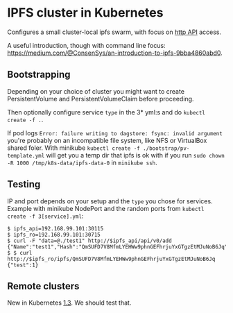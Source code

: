 
# IPFS cluster in Kubernetes

Configures a small cluster-local ipfs swarm, with focus on [http API](https://github.com/ipfs/http-api-spec) access.

A useful introduction, though with command line focus: https://medium.com/@ConsenSys/an-introduction-to-ipfs-9bba4860abd0.

## Bootstrapping

Depending on your choice of cluster you might want to create PersistentVolume and PersistentVolumeClaim before proceeding.

Then optionally configure service `type` in the 3* yml:s and do
`kubectl create -f .`.

If pod logs `Error: failure writing to dagstore: fsync: invalid argument` you're probably on an incompatible file system, like NFS or VirtualBox shared foler.
With minikube `kubectl create -f ./bootstrap/pv-template.yml` will get you a temp dir that ipfs is ok with if you run `sudo chown -R 1000 /tmp/k8s-data/ipfs-data-0` in `minikube ssh`.

## Testing

IP and port depends on your setup and the `type` you chose for services. Example with minikube NodePort and the random ports from `kubectl create -f 3[service].yml`:

```
$ ipfs_api=192.168.99.101:30115
$ ipfs_ro=192.168.99.101:30715
$ curl -F "data=@./test1" http://$ipfs_api/api/v0/add
{"Name":"test1","Hash":"QmSUFD7V8MfmLYEHWw9phnGEFhrjuYxGTgzEtMJuNoB6Jq"}
$ $ curl http://$ipfs_ro/ipfs/QmSUFD7V8MfmLYEHWw9phnGEFhrjuYxGTgzEtMJuNoB6Jq
{"test":1}
```

## Remote clusters

New in Kubernetes [1.3](http://blog.kubernetes.io/2016/07/kubernetes-1.3-bridging-cloud-native-and-enterprise-workloads.html). We should test that.
